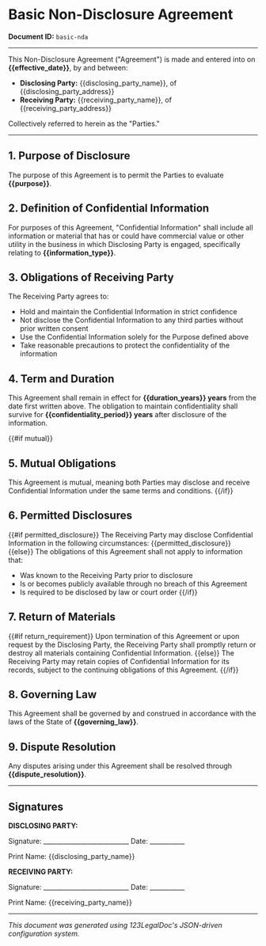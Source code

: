 # Basic Non-Disclosure Agreement

**Document ID:** `basic-nda`

---

This Non-Disclosure Agreement ("Agreement") is made and entered into on **{{effective_date}}**, by and between:

- **Disclosing Party:** {{disclosing_party_name}}, of {{disclosing_party_address}}
- **Receiving Party:** {{receiving_party_name}}, of {{receiving_party_address}}

Collectively referred to herein as the "Parties."

---

## 1. Purpose of Disclosure

The purpose of this Agreement is to permit the Parties to evaluate **{{purpose}}**.

## 2. Definition of Confidential Information

For purposes of this Agreement, "Confidential Information" shall include all information or material that has or could have commercial value or other utility in the business in which Disclosing Party is engaged, specifically relating to **{{information_type}}**.

## 3. Obligations of Receiving Party

The Receiving Party agrees to:

- Hold and maintain the Confidential Information in strict confidence
- Not disclose the Confidential Information to any third parties without prior written consent
- Use the Confidential Information solely for the Purpose defined above
- Take reasonable precautions to protect the confidentiality of the information

## 4. Term and Duration

This Agreement shall remain in effect for **{{duration_years}} years** from the date first written above. The obligation to maintain confidentiality shall survive for **{{confidentiality_period}} years** after disclosure of the information.

{{#if mutual}}
## 5. Mutual Obligations

This Agreement is mutual, meaning both Parties may disclose and receive Confidential Information under the same terms and conditions.
{{/if}}

## 6. Permitted Disclosures

{{#if permitted_disclosure}}
The Receiving Party may disclose Confidential Information in the following circumstances:
{{permitted_disclosure}}
{{else}}
The obligations of this Agreement shall not apply to information that:
- Was known to the Receiving Party prior to disclosure
- Is or becomes publicly available through no breach of this Agreement
- Is required to be disclosed by law or court order
{{/if}}

## 7. Return of Materials

{{#if return_requirement}}
Upon termination of this Agreement or upon request by the Disclosing Party, the Receiving Party shall promptly return or destroy all materials containing Confidential Information.
{{else}}
The Receiving Party may retain copies of Confidential Information for its records, subject to the continuing obligations of this Agreement.
{{/if}}

## 8. Governing Law

This Agreement shall be governed by and construed in accordance with the laws of the State of **{{governing_law}}**.

## 9. Dispute Resolution

Any disputes arising under this Agreement shall be resolved through **{{dispute_resolution}}**.

---

## Signatures

**DISCLOSING PARTY:**

Signature: ___________________________ Date: ___________

Print Name: {{disclosing_party_name}}


**RECEIVING PARTY:**

Signature: ___________________________ Date: ___________

Print Name: {{receiving_party_name}}

---

*This document was generated using 123LegalDoc's JSON-driven configuration system.*